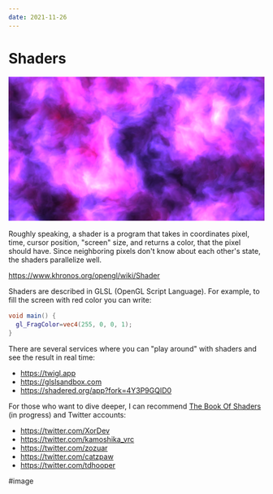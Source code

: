 ```yaml
---
date: 2021-11-26
---
```


# Shaders

![Shader example](shaders.png "Shader example based on @patriciogv's work")

Roughly speaking, a shader is a program that takes in coordinates pixel, time,
cursor position, "screen" size, and returns a color, that the pixel should have.
Since neighboring pixels don't know about each other's state,
the shaders parallelize well.

https://www.khronos.org/opengl/wiki/Shader

Shaders are described in GLSL (OpenGL Script Language). For example,
to fill the screen with red color you can write:

```glsl
void main() {
  gl_FragColor=vec4(255, 0, 0, 1);
}
```

There are several services where you can "play around" with shaders
and see the result in real time:

* https://twigl.app
* https://glslsandbox.com
* https://shadered.org/app?fork=4Y3P9GQID0

For those who want to dive deeper, I can recommend
[The Book Of Shaders](https://thebookofshaders.com) (in progress) and Twitter accounts:

* https://twitter.com/XorDev
* https://twitter.com/kamoshika_vrc
* https://twitter.com/zozuar
* https://twitter.com/catzpaw
* https://twitter.com/tdhooper

#image
